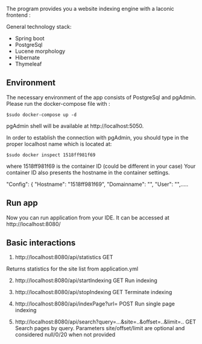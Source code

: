 The program provides you a website indexing engine with a laconic frontend : 

General technology stack:
- Spring boot
- PostgreSql
- Lucene morphology
- Hibernate
- Thymeleaf



## Environment

The necessary environment of the app consists of PostgreSql and pgAdmin. Please run the docker-compose file with :
```
$sudo docker-compose up -d
```
pgAdmin shell will be available at http://localhost:5050.

In order to establish the connection with pgAdmin, you should type in the proper localhost name which is located at:
```
$sudo docker inspect 1518ff981f69
```
where 1518ff981f69 is the container ID (could be different in your case)
Your container ID also presents the hostname in the container settings.

"Config": {
"Hostname": "1518ff981f69",
"Domainname": "",
"User": "",.....

## Run app

Now you can run application from your IDE. It can be accessed at 
http://localhost:8080/


## Basic interactions
1) http://localhost:8080/api/statistics   GET

Returns statistics for the site list from application.yml

2) http://localhost:8080/api/startIndexing   GET
Run indexing 

3) http://localhost:8080/api/stopIndexing   GET
Terminate indexing

4) http://localhost:8080/api/indexPage?url=    POST
Run single page indexing

5) http://localhost:8080/api/search?query=...&site=..&offset=..&limit=..  GET
Search pages by query. Parameters site/offset/limit are optional and considered null/0/20 when not provided








